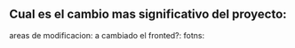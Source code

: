 ## Cual es el cambio mas significativo del proyecto:
areas de modificacion:
a cambiado el fronted?:
fotns:
